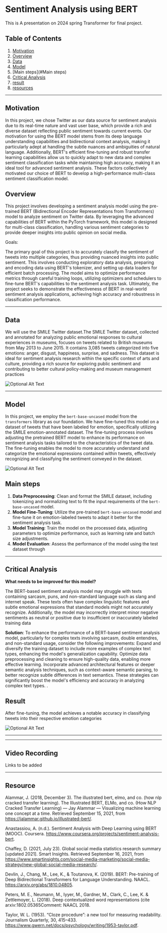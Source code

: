 #  Sentiment Analysis using BERT

This is A presentation on 2024 spring Transformer  for final project. 

## Table of Contents  

1. [Motivation](#Motivation)  
2. [Overview](#Overview)  
3. [Data](#data)
4. [Model](#model)
5. [Main steps](#Main steps)
6. [Critical Analysis](#critical-analysis)
7. [result](#result)
8. [resources](#resources)

------

## Motivation

In this project, we chose Twitter as our data source for sentiment analysis due to its real-time nature and vast user base, which provide a rich and diverse dataset reflecting public sentiment towards current events. Our motivation for using the BERT model stems from its deep language understanding capabilities and bidirectional context analysis, making it particularly adept at handling the subtle nuances and ambiguities of natural language. Additionally, BERT's efficient fine-tuning and robust transfer learning capabilities allow us to quickly adapt to new data and complex sentiment classification tasks while maintaining high accuracy, making it an ideal tool for advanced sentiment analysis. These factors collectively motivated our choice of BERT to develop a high-performance multi-class sentiment classification model.

## Overview

This project involves developing a sentiment analysis model using the pre-trained BERT (Bidirectional Encoder Representations from Transformers) model to analyze sentiment on Twitter data. By leveraging the advanced capabilities of BERT within the PyTorch framework, this model is designed for multi-class classification, handling various sentiment categories to provide deeper insights into public opinion on social media.

Goals:

The primary goal of this project is to accurately classify the sentiment of tweets into multiple categories, thus providing nuanced insights into public sentiment. This involves conducting exploratory data analysis, preparing and encoding data using BERT's tokenizer, and setting up data loaders for efficient batch processing. The model aims to optimize performance metrics through careful training loops, utilizing optimizers and schedulers to fine-tune BERT's capabilities to the sentiment analysis task. Ultimately, the project seeks to demonstrate the effectiveness of BERT in real-world sentiment analysis applications, achieving high accuracy and robustness in classification performance.



------



## Data

We will use the SMILE Twitter dataset.The SMILE Twitter dataset, collected and annotated for analyzing public emotional responses to cultural experiences in museums, focuses on tweets related to British museums from May 2013 to June 2015. It contains 3,085 tweets categorized into five emotions: anger, disgust, happiness, surprise, and sadness. This dataset is ideal for sentiment analysis research within the specific context of arts and culture, providing a rich source for exploring public sentiment and contributing to better cultural policy-making and museum management practices

![Optional Alt Text](images/c.png)

------

## Model

In this project, we employ the `bert-base-uncased` model from the `transformers` library as our foundation. We have fine-tuned this model on a dataset of tweets that have been labeled for emotion, specifically utilizing the SMILE emotion-annotated dataset. The fine-tuning process involves adjusting the pretrained BERT model to enhance its performance on sentiment analysis tasks tailored to the characteristics of the tweet data. The fine-tuning enables the model to more accurately understand and categorize the emotional expressions contained within tweets, effectively recognizing and classifying the sentiment conveyed in the dataset.

![Optional Alt Text](images/b.png)

## Main steps

1. **Data Preprocessing**: Clean and format the SMILE dataset, including tokenizing and normalizing text to fit the input requirements of the `bert-base-uncased` model.
2. **Model Fine-Tuning**: Utilize the pre-trained `bert-base-uncased` model and fine-tune it on emotion-labeled tweets to adapt it better for the sentiment analysis task.
3. **Model Training**: Train the model on the processed data, adjusting parameters to optimize performance, such as learning rate and batch size adjustments.
4. **Model Evaluation**: Assess the performance of the model using the test dataset through

------

## Critical Analysis

**What needs to be improved for this model?**

The BERT-based sentiment analysis model may struggle with texts containing sarcasm, puns, and non-standard language such as slang and internet speak. These texts often have complex linguistic features and subtle emotional expressions that standard models might not accurately recognize. Additionally, the model may incorrectly interpret minor negative sentiments as neutral or positive due to insufficient or inaccurately labeled training data

**Solution**: To enhance the performance of a BERT-based sentiment analysis model, particularly for complex texts involving sarcasm, double entendres, and non-standard usage, consider the following improvements: Expand and diversify the training dataset to include more examples of complex text types, enhancing the model's generalization capability. Optimize data preprocessing and cleaning to ensure high-quality data, enabling more effective learning. Incorporate advanced architectural features or deeper semantic analysis techniques, such as context-aware semantic parsing, to better recognize subtle differences in text semantics. These strategies can significantly boost the model's efficiency and accuracy in analyzing complex text types.  .

## Result

After fine-tuning, the model achieves a notable accuracy in classifying tweets into their respective emotion categories

![Optional Alt Text](images/a.png)



------



------

## Video Recording

Links to be added

------

## Resource

Alammar, J. (2018, December 3). The illustrated bert, elmo, and co. (how nlp cracked transfer learning). The Illustrated BERT, ELMo, and co. (How NLP Cracked Transfer Learning) — Jay Alammar — Visualizing machine learning one concept at a time. Retrieved September 15, 2021, from <https://jalammar.github.io/illustrated-bert/>.

Anastassiou, A. (n.d.). Sentiment Analysis with Deep Learning using BERT (MOOC). Coursera. <https://www.coursera.org/projects/sentiment-analysis-bert>.

Chaffey, D. (2021, July 23). Global social media statistics research summary [updated 2021]. Smart Insights. Retrieved September 16, 2021, from <https://www.smartinsights.com/social-media-marketing/social-media-strategy/new-global-social-media-research/>.

Devlin, J., Chang, M., Lee, K., & Toutanova, K. (2019). BERT: Pre-training of Deep Bidirectional Transformers for Language Understanding. NAACL. <https://arxiv.org/abs/1810.04805>.

Peters, M. E., Neumann, M., Iyyer, M., Gardner, M., Clark, C., Lee, K. & Zettlemoyer, L. (2018). Deep contextualized word representations (cite arxiv:1802.05365Comment: NAACL 2018.

Taylor, W. L. (1953). “Cloze procedure”: a new tool for measuring readability. Journalism Quarterly, 30, 415–433. <https://www.gwern.net/docs/psychology/writing/1953-taylor.pdf>.



